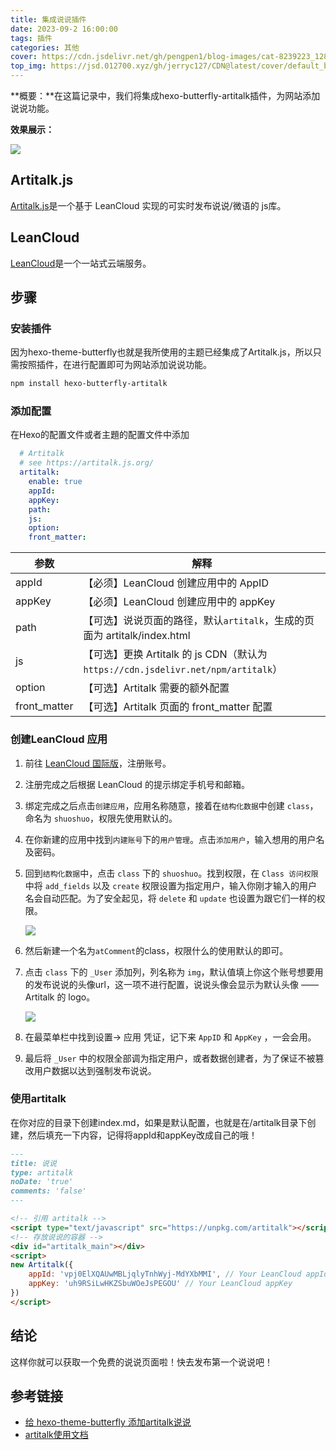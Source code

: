 ```yaml
---
title: 集成说说插件
date: 2023-09-2 16:00:00
tags: 插件
categories: 其他
cover: https://cdn.jsdelivr.net/gh/pengpen1/blog-images/cat-8239223_1280.png
top_img: https://jsd.012700.xyz/gh/jerryc127/CDN@latest/cover/default_bg.png
---
```

**概要：**在这篇记录中，我们将集成hexo-butterfly-artitalk插件，为网站添加说说功能。

**效果展示：**

![](https://cdn.jsdelivr.net/gh/pengpen1/blog-images/20230908110247.png)

## Artitalk.js

[Artitalk.js](https://artitalk.js.org/)是一个基于 LeanCloud 实现的可实时发布说说/微语的 js库。

## LeanCloud

[LeanCloud](https://www.leancloud.cn/)是一个一站式云端服务。

## 步骤

### 安装插件

因为hexo-theme-butterfly也就是我所使用的主题已经集成了Artitalk.js，所以只需按照插件，在进行配置即可为网站添加说说功能。

```bash
npm install hexo-butterfly-artitalk
```

### 添加配置

在Hexo的配置文件或者主題的配置文件中添加

```yml
  # Artitalk
  # see https://artitalk.js.org/
  artitalk:
    enable: true
    appId:
    appKey:
    path:
    js:
    option:
    front_matter:
```

| 参数         | 解释                                                         |
| ------------ | ------------------------------------------------------------ |
| appId        | 【必须】LeanCloud 创建应用中的 AppID                         |
| appKey       | 【必须】LeanCloud 创建应用中的 appKey                        |
| path         | 【可选】说说页面的路径，默认`artitalk`，生成的页面为 artitalk/index.html |
| js           | 【可选】更换 Artitalk 的 js CDN（默认为 `https://cdn.jsdelivr.net/npm/artitalk`） |
| option       | 【可选】Artitalk 需要的额外配置                              |
| front_matter | 【可选】Artitalk 页面的 front_matter 配置                    |

### 创建LeanCloud 应用

1. 前往 [LeanCloud 国际版](https://leancloud.app/)，注册账号。

2. 注册完成之后根据 LeanCloud 的提示绑定手机号和邮箱。

3. 绑定完成之后点击`创建应用`，应用名称随意，接着在`结构化数据`中创建 `class`，命名为 `shuoshuo`，权限先使用默认的。

4. 在你新建的应用中找到`内建账号`下的`用户管理`。点击`添加用户`，输入想用的用户名及密码。

5. 回到`结构化数据`中，点击 `class` 下的 `shuoshuo`。找到权限，在 `Class 访问权限`中将 `add_fields` 以及 `create` 权限设置为指定用户，输入你刚才输入的用户名会自动匹配。为了安全起见，将 `delete` 和 `update` 也设置为跟它们一样的权限。

   ![](https://cdn.jsdelivr.net/gh/pengpen1/blog-images/20230908111902.png)

6. 然后新建一个名为`atComment`的class，权限什么的使用默认的即可。

7. 点击 `class` 下的 `_User` 添加列，列名称为 `img`，默认值填上你这个账号想要用的发布说说的头像url，这一项不进行配置，说说头像会显示为默认头像 —— Artitalk 的 logo。

   ![](https://cdn.jsdelivr.net/gh/pengpen1/blog-images/20230908112211.png)

8. 在最菜单栏中找到设置-> 应用 凭证，记下来 `AppID` 和 `AppKey` ，一会会用。

9. 最后将 `_User` 中的权限全部调为指定用户，或者数据创建者，为了保证不被篡改用户数据以达到强制发布说说。

### 使用artitalk

在你对应的目录下创建index.md，如果是默认配置，也就是在/artitalk目录下创建，然后填充一下内容，记得将appId和appKey改成自己的哦！

```markdown
---
title: 说说
type: artitalk
noDate: 'true'
comments: 'false'
---

<!-- 引用 artitalk -->
<script type="text/javascript" src="https://unpkg.com/artitalk"></script>
<!-- 存放说说的容器 -->
<div id="artitalk_main"></div>
<script>
new Artitalk({
    appId: 'vpj0ElXQAUwMBLjqlyTnhWyj-MdYXbMMI', // Your LeanCloud appId
    appKey: 'uh9RSiLwHKZSbuWOeJsPEGOU' // Your LeanCloud appKey
})
</script>
```



## 结论

这样你就可以获取一个免费的说说页面啦！快去发布第一个说说吧！



## 参考链接

- [给 hexo-theme-butterfly 添加artitalk说说](https://github.com/jerryc127/butterfly-plugins/blob/main/hexo-butterfly-artitalk/README.md)
- [artitalk使用文档](https://artitalk.js.org/)